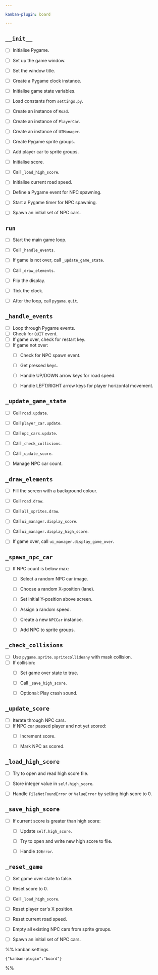 ```yaml
---

kanban-plugin: board

---
```


## `__init__`

- [ ] Initialise Pygame.
- [ ] Set up the game window.
- [ ] Set the window title.
- [ ] Create a Pygame clock instance.
- [ ] Initialise game state variables.
- [ ] Load constants from `settings.py`.
- [ ] Create an instance of `Road`.
- [ ] Create an instance of `PlayerCar`.
- [ ] Create an instance of `UIManager`.
- [ ] Create Pygame sprite groups.
- [ ] Add player car to sprite groups.
- [ ] Initialise score.
- [ ] Call `_load_high_score`.
- [ ] Initialise current road speed.
- [ ] Define a Pygame event for NPC spawning.
- [ ] Start a Pygame timer for NPC spawning.
- [ ] Spawn an initial set of NPC cars.


## `run`

- [ ] Start the main game loop.
- [ ] Call `_handle_events`.
- [ ] If game is not over, call `_update_game_state`.
- [ ] Call `_draw_elements`.
- [ ] Flip the display.
- [ ] Tick the clock.
- [ ] After the loop, call `pygame.quit`.


## `_handle_events`

- [ ] Loop through Pygame events.
- [ ] Check for `QUIT` event.
- [ ] If game over, check for restart key.
- [ ] If game not over:
	- [ ] Check for NPC spawn event.
	- [ ] Get pressed keys.
	- [ ] Handle UP/DOWN arrow keys for road speed.
	- [ ] Handle LEFT/RIGHT arrow keys for player horizontal movement.


## `_update_game_state`

- [ ] Call `road.update`.
- [ ] Call `player_car.update`.
- [ ] Call `npc_cars.update`.
- [ ] Call `_check_collisions`.
- [ ] Call `_update_score`.
- [ ] Manage NPC car count.


## `_draw_elements`

- [ ] Fill the screen with a background colour.
- [ ] Call `road.draw`.
- [ ] Call `all_sprites.draw`.
- [ ] Call `ui_manager.display_score`.
- [ ] Call `ui_manager.display_high_score`.
- [ ] If game over, call `ui_manager.display_game_over`.


## `_spawn_npc_car`

- [ ] If NPC count is below max:
	- [ ] Select a random NPC car image.
	- [ ] Choose a random X-position (lane).
	- [ ] Set initial Y-position above screen.
	- [ ] Assign a random speed.
	- [ ] Create a new `NPCCar` instance.
	- [ ] Add NPC to sprite groups.


## `_check_collisions`

- [ ] Use `pygame.sprite.spritecollideany` with mask collision.
- [ ] If collision:
	- [ ] Set game over state to true.
	- [ ] Call `_save_high_score`.
	- [ ] Optional: Play crash sound.


## `_update_score`

- [ ] Iterate through NPC cars.
- [ ] If NPC car passed player and not yet scored:
	- [ ] Increment score.
	- [ ] Mark NPC as scored.


## `_load_high_score`

- [ ] Try to open and read high score file.
- [ ] Store integer value in `self.high_score`.
- [ ] Handle `FileNotFoundError` or `ValueError` by setting high score to 0.


## `_save_high_score`

- [ ] If current score is greater than high score:
	- [ ] Update `self.high_score`.
	- [ ] Try to open and write new high score to file.
	- [ ] Handle `IOError`.


## `_reset_game`

- [ ] Set game over state to false.
- [ ] Reset score to 0.
- [ ] Call `_load_high_score`.
- [ ] Reset player car's X position.
- [ ] Reset current road speed.
- [ ] Empty all existing NPC cars from sprite groups.
- [ ] Spawn an initial set of NPC cars.




%% kanban:settings
```
{"kanban-plugin":"board"}
```
%%
